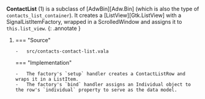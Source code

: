 **ContactList** (1) is a subclass of [AdwBin][Adw.Bin] (which is also the type of `contacts_list_container`). 
It creates a [ListView][Gtk.ListView] with a SignalListItemFactory, wrapped in a ScrolledWindow and assigns it to `this.list_view`.
{: .annotate }

1.  === "Source"

        -   src/contacts-contact-list.vala

    === "Implementation"

        -   The factory's `setup` handler creates a ContactListRow and wraps it in a ListItem.
        -   The factory's `bind` handler assigns an Individual object to the row's `individual` property to serve as the data model.

